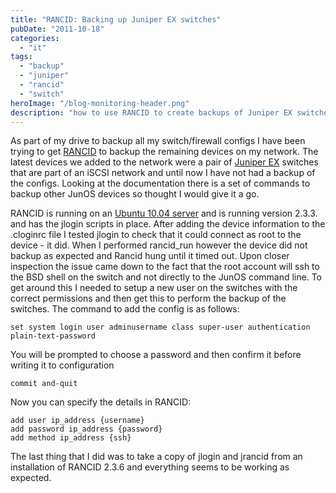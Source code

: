 ```yaml
---
title: "RANCID: Backing up Juniper EX switches"
pubDate: "2011-10-18"
categories: 
  - "it"
tags: 
  - "backup"
  - "juniper"
  - "rancid"
  - "switch"
heroImage: "/blog-monitoring-header.png"
description: "how to use RANCID to create backups of Juniper EX switches based upon configuration changes"
---
```


As part of my drive to backup all my switch/firewall configs I have been trying to get [RANCID](http://www.shrubbery.net/rancid/) to backup the remaining devices on my network. The latest devices we added to the network were a pair of [Juniper EX](http://www.juniper.net/us/en/products-services/switching/ex-series/) switches that are part of an iSCSI network and until now I have not had a backup of the configs. Looking at the documentation there is a set of commands to backup other JunOS devices so thought I would give it a go.

RANCID is running on an [Ubuntu 10.04 server](http://www.ubuntu.com) and is running version 2.3.3. and has the jlogin scripts in place. After adding the device information to the .cloginrc file I tested jlogin to check that it could connect as root to the device - it did. When I performed rancid\_run however the device did not backup as expected and Rancid hung until it timed out. Upon closer inspection the issue came down to the fact that the root account will ssh to the BSD shell on the switch and not directly to the JunOS command line. To get around this I needed to setup a new user on the switches with the correct permissions and then get this to perform the backup of the switches. The command to add the config is as follows:

```
set system login user adminusername class super-user authentication plain-text-password
```

You will be prompted to choose a password and then confirm it before writing it to configuration

```
commit and-quit
```

Now you can specify the details in RANCID:

```
add user ip_address {username}
add password ip_address {password}
add method ip_address {ssh}
```

The last thing that I did was to take a copy of jlogin and jrancid from an installation of RANCID 2.3.6 and everything seems to be working as expected.
